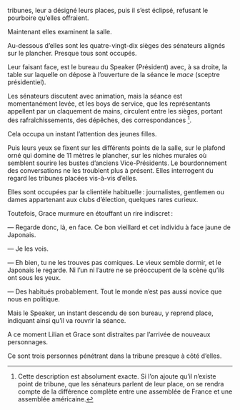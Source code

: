 tribunes, leur a désigné leurs places, puis il s’est éclipsé, refusant le pourboire qu’elles offraient.

Maintenant elles examinent la salle.

Au-dessous d’elles sont les quatre-vingt-dix sièges des sénateurs alignés sur le plancher. Presque tous sont occupés.

Leur faisant face, est le bureau du Speaker (Président) avec, à sa droite, la table sur laquelle on dépose à l’ouverture de la séance le _mace_ (sceptre présidentiel).

Les sénateurs discutent avec animation, mais la séance est
momentanément levée, et les boys de service, que les représentants appellent par un claquement de mains, circulent entre les sièges, portant des rafraîchissements, des dépêches, des correspondances [^1].

Cela occupa un instant l’attention des jeunes filles.

Puis leurs yeux se fixent sur les différents points de la salle, sur le plafond orné qui domine de 11 mètres le plancher, sur les niches murales où semblent sourire les bustes d’anciens Vice-Présidents. Le bourdonnement des conversations ne les troublent plus à présent. Elles interrogent du regard les tribunes placées vis-à-vis d’elles.

Elles sont occupées par la clientèle habituelle : journalistes, gentlemen ou dames appartenant aux clubs d’élection, quelques rares curieux.

Toutefois, Grace murmure en étouffant un rire indiscret :

— Regarde donc, là, en face. Ce bon vieillard et cet individu à face jaune de Japonais.

— Je les vois.

— Eh bien, tu ne les trouves pas comiques. Le vieux semble dormir, et le Japonais le regarde. Ni l’un ni l’autre ne se préoccupent de la scène qu’ils ont sous les yeux.

— Des habitués probablement. Tout le monde n’est pas aussi novice
que nous en politique.

Mais le Speaker, un instant descendu de son bureau, y reprend place,
indiquant ainsi qu’il va rouvrir la séance.

A ce moment Lilian et Grace sont distraites par l’arrivée de nouveaux personnages.

Ce sont trois personnes pénétrant dans la tribune presque à côté d’elles.

[^1]: Cette description est absolument exacte. Si l’on ajoute qu’il n’existe point de tribune, que les sénateurs parlent de leur place, on se rendra compte de la différence complète entre une assemblée de France et une assemblée américaine.

